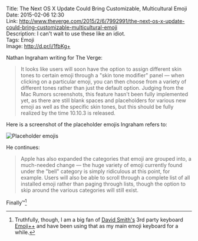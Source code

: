 Title: The Next OS X Update Could Bring Customizable, Multicultural Emoji  
Date: 2015-02-06 12:30  
Link: http://www.theverge.com/2015/2/6/7992991/the-next-os-x-update-could-bring-customizable-multicultural-emoji  
Description: I can't wait to use these like an idiot.  
Tags: Emoji  
Image: http://d.pr/i/1fbKg+  

Nathan Ingraham writing for The Verge:

> It looks like users will soon have the option to assign different skin tones to certain emoji through a "skin tone modifier" panel — when clicking on a particular emoji, you can then choose from a variety of different tones rather than just the default option. Judging from the Mac Rumors screenshots, this feature hasn't been fully implemented yet, as there are still blank spaces and placeholders for various new emoji as well as the specific skin tones, but this should be fully realized by the time 10.10.3 is released.

Here is a screenshot of the placeholder emojis Ingraham refers to:

![Placeholder emojis](http://d.pr/i/1fbKg+ "Emoji placeholders")
<!-- {style="max-width: 300px;"} -->

He continues:

> Apple has also expanded the categories that emoji are grouped into, a much-needed change — the huge variety of emoji currently found under the "bell" category is simply ridiculous at this point, for example. Users will also be able to scroll through a complete list of all installed emoji rather than paging through lists, though the option to skip around the various categories will still exist.

Finally™[^1]

[^1]: Truthfully, though, I am a big fan of [David Smith's][a] 3rd party keyboard [Emoji++][b] and have been using that as my main emoji keyboard for a while.

[a]: http://david-smith.org/blog/2014/10/02/introducing-emoji-plus-plus/ "Developer of Emoji++"
[b]: https://itunes.apple.com/us/app/emoji++-fast-emoji-keyboard/id919234935?at=1l3vx9s "Emoji++ on the App Store"